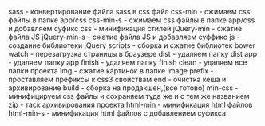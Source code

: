 sass - конвертирование файла sass в css файл
css-min - сжимаем css файлы в папке app/css
css-min-s - сжимаем css файлы в папке app/css и добавляем суфикс
css - минификация стилей
jQuery-min - сжатие файла JS
jQuery-min-s - сжатие файла JS и добавляем суффикс
js - создание библиотеки jQuery
scripts - сборка и сжатие библиотек bower
watch - перезагрузка страницы в браузере
dist - удаляем папку dist
app - удаляем папку app
finish - удаляем папку finish
clean - удаляем все папки проекта
img - сжатие картинок в папке image
prefix - проставляем префиксы к css3 свойствам
end - очистка кеша и архивирование
build - сборка на продакшен,(все готово)
min-css - минифицируем css файлы и сохраняем туда же и с тем же названием
zip - таск архивирования проекта
html-min - минификация html файлов
html-min-s - минификация html файлов с добавлением суфикса